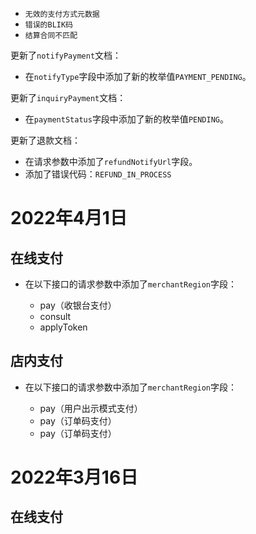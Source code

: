 *   `无效的支付方式元数据`
*   `错误的BLIK码`
*   `结算合同不匹配`

更新了`notifyPayment`文档：

*   在`notifyType`字段中添加了新的枚举值`PAYMENT_PENDING`。

更新了`inquiryPayment`文档：

*   在`paymentStatus`字段中添加了新的枚举值`PENDING`。

更新了退款文档：

*   在请求参数中添加了`refundNotifyUrl`字段。
*   添加了错误代码：`REFUND_IN_PROCESS`

2022年4月1日
============

在线支付
---------

*   在以下接口的请求参数中添加了`merchantRegion`字段：

    *   pay（收银台支付）
    *   consult
    *   applyToken

店内支付
---------

*   在以下接口的请求参数中添加了`merchantRegion`字段：

    *   pay（用户出示模式支付）
    *   pay（订单码支付）
    *   pay（订单码支付）

2022年3月16日
============

在线支付
---------